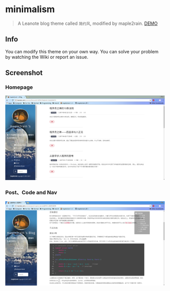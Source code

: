 # minimalism

> A Leanote blog theme called `简约风`, modified by maple2rain. [DEMO](http://leanote.com/preview?themeId=58ff6378ab644129eb00b973)

## Info

You can modify this theme on your own way. You can solve your problem by watching the Wiki or report an issue.

## Screenshot

### Homepage

![HomePage](./images/HomePage.png)

### Post、Code and Nav

![post](./images/post.png)



